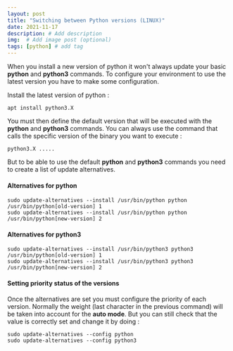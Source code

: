 ```yaml
---
layout: post
title: "Switching between Python versions (LINUX)"
date: 2021-11-17
description: # Add description
img:  # Add image post (optional)
tags: [python] # add tag
---
```


When you install a new version of python it won't always update your basic **python** and **python3** commands. To configure your environment to use the latest version you have to make some configuration.

Install the latest version of python :

    apt install python3.X

You must then define the default version that will be executed with the **python** and **python3** commands. You can always use the command that calls the specific version of the binary you want to execute :

    python3.X .....

But to be able to use the default **python** and **python3** commands you need to create a list of update alternatives.

#### Alternatives for python

    sudo update-alternatives --install /usr/bin/python python /usr/bin/python[old-version] 1
    sudo update-alternatives --install /usr/bin/python python /usr/bin/python[new-version] 2

#### Alternatives for python3

    sudo update-alternatives --install /usr/bin/python3 python3 /usr/bin/python[old-version] 1
    sudo update-alternatives --install /usr/bin/python3 python3 /usr/bin/python[new-version] 2

#### Setting priority status of the versions

Once the alternatives are set you must configure the priority of each version. Normally the weight (last character in the previous command) will be taken into account for the **auto mode**. But you can still check that the value is correctly set and change it by doing :

    sudo update-alternatives --config python
    sudo update-alternatives --config python3
